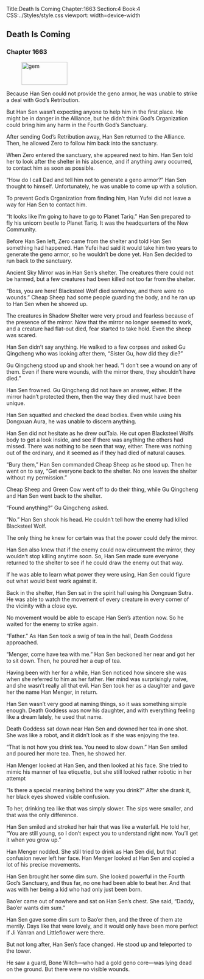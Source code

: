 Title:Death Is Coming 
Chapter:1663 
Section:4 
Book:4 
CSS:../Styles/style.css 
viewport: width=device-width
  
## Death Is Coming
### Chapter 1663 
<figure>
	<img src="../Images/gem.gif" alt="gem" id="gem" width="120" height="60" />
</figure>
  

  
  Because Han Sen could not provide the geno armor, he was unable to strike a deal with God’s Retribution.

But Han Sen wasn’t expecting anyone to help him in the first place. He might be in danger in the Alliance, but he didn’t think God’s Organization could bring him any harm in the Fourth God’s Sanctuary.

After sending God’s Retribution away, Han Sen returned to the Alliance. Then, he allowed Zero to follow him back into the sanctuary.

When Zero entered the sanctuary, she appeared next to him. Han Sen told her to look after the shelter in his absence, and if anything awry occurred, to contact him as soon as possible.

“How do I call Dad and tell him not to generate a geno armor?” Han Sen thought to himself. Unfortunately, he was unable to come up with a solution.

To prevent God’s Organization from finding him, Han Yufei did not leave a way for Han Sen to contact him.

“It looks like I’m going to have to go to Planet Tariq.” Han Sen prepared to fly his unicorn beetle to Planet Tariq. It was the headquarters of the New Community.

Before Han Sen left, Zero came from the shelter and told Han Sen something had happened. Han Yufei had said it would take him two years to generate the geno armor, so he wouldn’t be done yet. Han Sen decided to run back to the sanctuary.

Ancient Sky Mirror was in Han Sen’s shelter. The creatures there could not be harmed, but a few creatures had been killed not too far from the shelter.

“Boss, you are here! Blacksteel Wolf died somehow, and there were no wounds.” Cheap Sheep had some people guarding the body, and he ran up to Han Sen when he showed up.

The creatures in Shadow Shelter were very proud and fearless because of the presence of the mirror. Now that the mirror no longer seemed to work, and a creature had flat-out died, fear started to take hold. Even the sheep was scared.

Han Sen didn’t say anything. He walked to a few corpses and asked Gu Qingcheng who was looking after them, “Sister Gu, how did they die?”

Gu Qingcheng stood up and shook her head. “I don’t see a wound on any of them. Even if there were wounds, with the mirror there, they shouldn’t have died.”

Han Sen frowned. Gu Qingcheng did not have an answer, either. If the mirror hadn’t protected them, then the way they died must have been unique.

Han Sen squatted and checked the dead bodies. Even while using his Dongxuan Aura, he was unable to discern anything.

Han Sen did not hesitate as he drew outTaia. He cut open Blacksteel Wolfs body to get a look inside, and see if there was anything the others had missed. There was nothing to be seen that way, either. There was nothing out of the ordinary, and it seemed as if they had died of natural causes.

“Bury them,” Han Sen commanded Cheap Sheep as he stood up. Then he went on to say, “Get everyone back to the shelter. No one leaves the shelter without my permission.”

Cheap Sheep and Green Cow went off to do their thing, while Gu Qingcheng and Han Sen went back to the shelter.

“Found anything?” Gu Qingcheng asked.

“No.” Han Sen shook his head. He couldn’t tell how the enemy had killed Blacksteel Wolf.

The only thing he knew for certain was that the power could defy the mirror.

Han Sen also knew that if the enemy could now circumvent the mirror, they wouldn’t stop killing anytime soon. So, Han Sen made sure everyone returned to the shelter to see if he could draw the enemy out that way.

If he was able to learn what power they were using, Han Sen could figure out what would best work against it.

Back in the shelter, Han Sen sat in the spirit hall using his Dongxuan Sutra. He was able to watch the movement of every creature in every corner of the vicinity with a close eye.

No movement would be able to escape Han Sen’s attention now. So he waited for the enemy to strike again.

“Father.” As Han Sen took a swig of tea in the hall, Death Goddess approached.

“Menger, come have tea with me.” Han Sen beckoned her near and got her to sit down. Then, he poured her a cup of tea.

Having been with her for a while, Han Sen noticed how sincere she was when she referred to him as her father. Her mind was surprisingly naive, and she wasn’t really all that evil. Han Sen took her as a daughter and gave her the name Han Menger, in return.

Han Sen wasn’t very good at naming things, so it was something simple enough. Death Goddess was now his daughter, and with everything feeling like a dream lately, he used that name.

Death Goddess sat down near Han Sen and downed her tea in one shot. She was like a robot, and it didn’t look as if she was enjoying the tea.

“That is not how you drink tea. You need to slow down.” Han Sen smiled and poured her more tea. Then, he showed her.

Han Menger looked at Han Sen, and then looked at his face. She tried to mimic his manner of tea etiquette, but she still looked rather robotic in her attempt

“Is there a special meaning behind the way you drink?” After she drank it, her black eyes showed visible confusion.

To her, drinking tea like that was simply slower. The sips were smaller, and that was the only difference.

Han Sen smiled and stroked her hair that was like a waterfall. He told her, “You are still young, so I don’t expect you to understand right now. You’ll get it when you grow up.”

Han Menger nodded. She still tried to drink as Han Sen did, but that confusion never left her face. Han Menger looked at Han Sen and copied a lot of his precise movements.

Han Sen brought her some dim sum. She looked powerful in the Fourth God’s Sanctuary, and thus far, no one had been able to beat her. And that was with her being a kid who had only just been born.

Bao’er came out of nowhere and sat on Han Sen’s chest. She said, “Daddy, Bao’er wants dim sum.”

Han Sen gave some dim sum to Bao’er then, and the three of them ate merrily. Days like that were lovely, and it would only have been more perfect if Ji Yanran and Littleflower were there.

But not long after, Han Sen’s face changed. He stood up and teleported to the tower.

He saw a guard, Bone Witch—who had a gold geno core—was lying dead on the ground. But there were no visible wounds.
